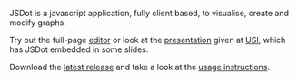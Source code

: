 JSDot is a javascript application, fully client based, to visualise, create and modify graphs.

Try out the full-page [editor](http://jsdot.googlecode.com/svn/tags/jsdot-0.9/demo/edit.html) or look at the [presentation](http://jsdot.googlecode.com/svn/branches/slides/jsdot.html) given at [USI](http://www.usi.ch/), which has JSDot embedded in some slides.

Download the [latest release](http://code.google.com/p/jsdot/downloads/list) and take a look at the [usage instructions](Usage.md).
